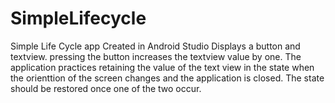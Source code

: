 # SimpleLifecycle

Simple Life Cycle app Created in Android Studio
Displays a button and textview. pressing the button increases the textview value by one. The application practices retaining the value of the text view in the state when the orienttion of the screen changes and the application is closed. The state should be restored once one of the two occur. 
